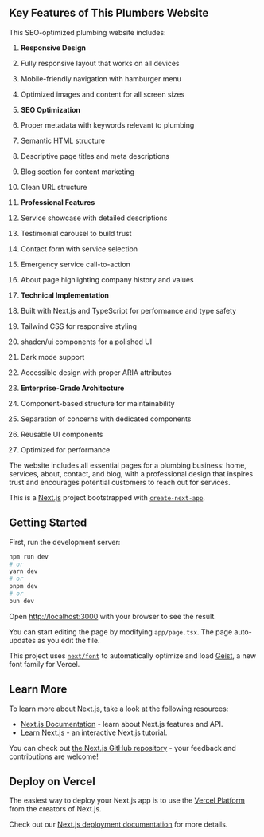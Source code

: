 

## Key Features of This Plumbers Website

This SEO-optimized plumbing website includes:

1. **Responsive Design**

1. Fully responsive layout that works on all devices
2. Mobile-friendly navigation with hamburger menu
3. Optimized images and content for all screen sizes



1. **SEO Optimization**

2. Proper metadata with keywords relevant to plumbing
3. Semantic HTML structure
4. Descriptive page titles and meta descriptions
5. Blog section for content marketing
6. Clean URL structure



1. **Professional Features**

2. Service showcase with detailed descriptions
3. Testimonial carousel to build trust
4. Contact form with service selection
5. Emergency service call-to-action
6. About page highlighting company history and values



1. **Technical Implementation**

2. Built with Next.js and TypeScript for performance and type safety
3. Tailwind CSS for responsive styling
4. shadcn/ui components for a polished UI
5. Dark mode support
6. Accessible design with proper ARIA attributes



1. **Enterprise-Grade Architecture**

2. Component-based structure for maintainability
3. Separation of concerns with dedicated components
4. Reusable UI components
5. Optimized for performance





The website includes all essential pages for a plumbing business: home, services, about, contact, and blog, with a professional design that inspires trust and encourages potential customers to reach out for services.




This is a [Next.js](https://nextjs.org) project bootstrapped with [`create-next-app`](https://nextjs.org/docs/app/api-reference/cli/create-next-app).

## Getting Started

First, run the development server:

```bash
npm run dev
# or
yarn dev
# or
pnpm dev
# or
bun dev
```

Open [http://localhost:3000](http://localhost:3000) with your browser to see the result.

You can start editing the page by modifying `app/page.tsx`. The page auto-updates as you edit the file.

This project uses [`next/font`](https://nextjs.org/docs/app/building-your-application/optimizing/fonts) to automatically optimize and load [Geist](https://vercel.com/font), a new font family for Vercel.

## Learn More

To learn more about Next.js, take a look at the following resources:

- [Next.js Documentation](https://nextjs.org/docs) - learn about Next.js features and API.
- [Learn Next.js](https://nextjs.org/learn) - an interactive Next.js tutorial.

You can check out [the Next.js GitHub repository](https://github.com/vercel/next.js) - your feedback and contributions are welcome!

## Deploy on Vercel

The easiest way to deploy your Next.js app is to use the [Vercel Platform](https://vercel.com/new?utm_medium=default-template&filter=next.js&utm_source=create-next-app&utm_campaign=create-next-app-readme) from the creators of Next.js.

Check out our [Next.js deployment documentation](https://nextjs.org/docs/app/building-your-application/deploying) for more details.
